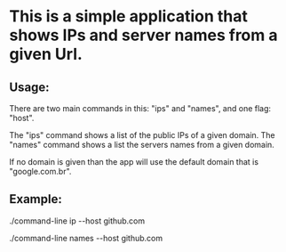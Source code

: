 # This is a simple application that shows IPs and server names from a given Url.

## Usage:
There are two main commands in this: "ips" and "names", and one flag: "host".

The "ips" command shows a list of the public IPs of a given domain. The "names" command shows a list the servers names from a given domain.

If no domain is given than the app will use the default domain that is "google.com.br".

## Example:
./command-line ip --host github.com

./command-line names --host github.com
